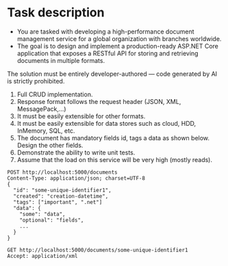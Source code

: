 # Task description
- You are tasked with developing a high-performance document management service for a global organization with branches
worldwide.
- The goal is to design and implement a production-ready ASP.NET Core application that exposes a RESTful API for storing and
retrieving documents in multiple formats.

The solution must be entirely developer-authored — code generated by AI is strictly prohibited.
  1. Full CRUD implementation.
  2. Response format follows the request header (JSON, XML, MessagePack,...)
  3. It must be easily extensible for other formats.
  4. It must be easily extensible for data stores such as cloud, HDD, InMemory, SQL, etc.
  5. The document has mandatory fields id, tags a data as shown below. Design the other fields.
  6. Demonstrate the ability to write unit tests.
  7. Assume that the load on this service will be very high (mostly reads).

```
POST http://localhost:5000/documents
Content-Type: application/json; charset=UTF-8
{
  "id": "some-unique-identifier1",
  "created": "creation-datetime",
  "tags": ["important", ".net"]
  "data": {
    "some": "data",
    "optional": "fields",
    ...
  }
}

GET http://localhost:5000/documents/some-unique-identifier1
Accept: application/xml
```
